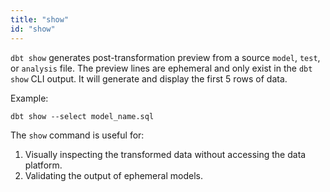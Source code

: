 ```yaml
---
title: "show"
id: "show"
---
```


`dbt show` generates post-transformation preview from a source `model`, `test`, or `analysis` file. The preview lines are ephemeral and only exist in the `dbt show` CLI output. It will generate and display the first 5 rows of data.

Example:

```
dbt show --select model_name.sql

```

The `show` command is useful for:

1. Visually inspecting the transformed data without accessing the data platform. 
2. Validating the output of ephemeral models.


